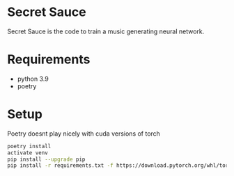# Secret Sauce

Secret Sauce is the code to train a music generating neural network.

# Requirements

- python 3.9
- poetry

# Setup

Poetry doesnt play nicely with cuda versions of torch

```sh
poetry install
activate venv
pip install --upgrade pip
pip install -r requirements.txt -f https://download.pytorch.org/whl/torch_stable.html
```
